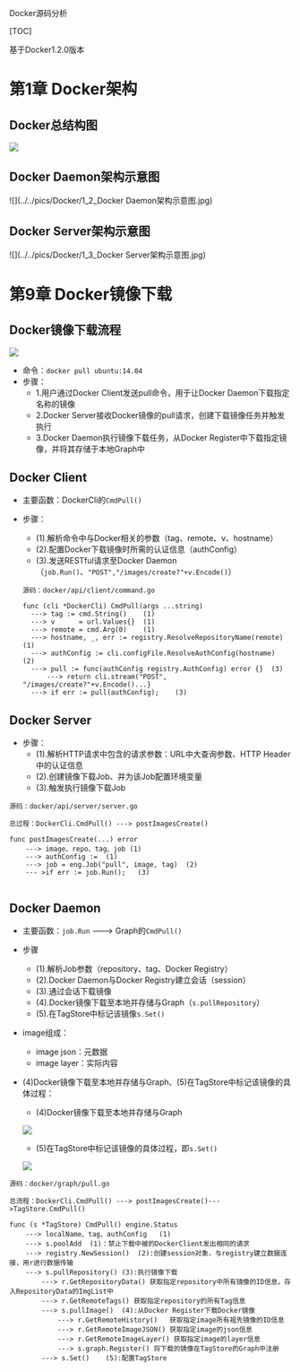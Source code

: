 Docker源码分析

[TOC]

基于Docker1.2.0版本

# 第1章 Docker架构



## Docker总结构图

![](../../pics/Docker/1_1_Docker总架构图.jpg)

## Docker Daemon架构示意图

![](../../pics/Docker/1_2_Docker Daemon架构示意图.jpg)

## Docker Server架构示意图

![](../../pics/Docker/1_3_Docker Server架构示意图.jpg)

# 第9章 Docker镜像下载

## Docker镜像下载流程

![](../../pics/Docker/9_1_Docker镜像下载流程图.png)

- 命令：`docker pull ubuntu:14.04`
- 步骤：
  - 1.用户通过Docker Client发送pull命令，用于让Docker Daemon下载指定名称的镜像
  - 2.Docker Server接收Docker镜像的pull请求，创建下载镜像任务并触发执行
  - 3.Docker Daemon执行镜像下载任务，从Docker Register中下载指定镜像，并将其存储于本地Graph中

## Docker Client

- 主要函数：DockerCli的`CmdPull()`

- 步骤：

  - (1).解析命令中与Docker相关的参数（tag、remote、v、hostname）
  - (2).配置Docker下载镜像时所需的认证信息（authConfig）
  - (3).发送RESTful请求至Docker Daemon（`job.Run()`、`"POST","/images/create?"+v.Encode()`）

  ```
  源码：docker/api/client/command.go

  func (cli *DockerCli) CmdPull(args ...string)
  	---> tag := cmd.String()	(1)
  	---> v      = url.Values{}	(1)
  	---> remote = cmd.Arg(0)	(1)
  	---> hostname, _, err := registry.ResolveRepositoryName(remote)	(1)
  	---> authConfig := cli.configFile.ResolveAuthConfig(hostname)	(2)
  	---> pull := func(authConfig registry.AuthConfig) error {}	(3)
  		---> return cli.stream("POST", "/images/create?"+v.Encode()...}
  	---> if err := pull(authConfig);	(3)
  ```


## Docker Server

- 步骤：
  - (1).解析HTTP请求中包含的请求参数：URL中大查询参数、HTTP Header中的认证信息
  - (2).创建镜像下载Job、并为该Job配置环境变量
  - (3).触发执行镜像下载Job

```
源码：docker/api/server/server.go

总过程：DockerCli.CmdPull() ---> postImagesCreate()

func postImagesCreate(...) error
	---> image、repo、tag、job	(1)
	---> authConfig :=	(1)
	---> job = eng.Job("pull", image, tag)	(2)
	--- >if err := job.Run();	(3)
	
```
## Docker Daemon

- 主要函数：`job.Run`  --->  Graph的`CmdPull()`

- 步骤

  - (1).解析Job参数（repository、tag、Docker Registry）
  - (2).Docker Daemon与Docker Registry建立会话（session）
  - (3).通过会话下载镜像
  - (4).Docker镜像下载至本地并存储与Graph（`s.pullRepository`）
  - (5).在TagStore中标记该镜像`s.Set()`

- image组成：

  - image json：元数据
  - image layer：实际内容

- (4)Docker镜像下载至本地并存储与Graph、(5)在TagStore中标记该镜像的具体过程：

  - (4)Docker镜像下载至本地并存储与Graph

  ![](../../pics/Docker/9_3_PullRepository中镜像下载的流程图.png)

  - (5)在TagStore中标记该镜像的具体过程，即`s.Set()`

  ![](../../pics/Docker/9_5_TagStore中Set函数的执行流程及简介.png)


```
源码：docker/graph/pull.go

总流程：DockerCli.CmdPull() ---> postImagesCreate()--->TagStore.CmdPull()

func (s *TagStore) CmdPull() engine.Status
	---> localName、tag、authConfig	(1)
	---> s.poolAdd	(1)：禁止下载中被的DockerClient发出相同的请求
	---> registry.NewSession()	(2):创建session对象，与registry建立数据连接，用r进行数据传输
	---> s.pullRepository()	(3):执行镜像下载
		---> r.GetRepositoryData() 获取指定repository中所有镜像的ID信息，存入RepositoryData的ImgList中
		---> r.GetRemoteTags() 获取指定repository的所有Tag信息
		---> s.pullImage()	(4):从Docker Register下载Docker镜像
			---> r.GetRemoteHistory()	获取指定image所有祖先镜像的ID信息
			---> r.GetRemoteImageJSON()	获取指定image的json信息
			---> r.GetRemoteImageLayer() 获取指定image的layer信息
			---> s.graph.Register()	将下载的镜像在TagStore的Graph中注册
		---> s.Set()	(5):配置TagStore
```

